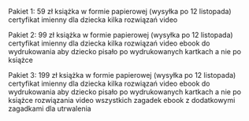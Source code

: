 Pakiet 1: 59 zł
książka w formie papierowej (wysyłka po 12 listopada)
certyfikat imienny dla dziecka
kilka rozwiązań video


Pakiet 2: 99 zł
książka w formie papierowej (wysyłka po 12 listopada)
certyfikat imienny dla dziecka
kilka rozwiązań video
ebook do wydrukowania aby dziecko pisało po wydrukowanych kartkach a nie po książce

Pakiet 3: 199 zł
książka w formie papierowej (wysyłka po 12 listopada)
certyfikat imienny dla dziecka
kilka rozwiązań video
ebook do wydrukowania aby dziecko pisało po wydrukowanych kartkach a nie po książce
rozwiązania video wszystkich zagadek
ebook z dodatkowymi zagadkami dla utrwalenia